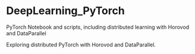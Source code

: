 # DeepLearning_PyTorch
PyTorch Notebook and scripts, including distributed learning with Horovod and DataParallel


Exploring distributed PyTorch with Horovod and DataParallel.
